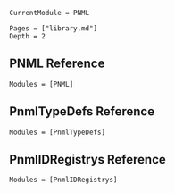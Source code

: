 ```@meta
CurrentModule = PNML
```

```@contents
Pages = ["library.md"]
Depth = 2
```

## PNML Reference
```@autodocs
Modules = [PNML]
```

## PnmlTypeDefs Reference
```@autodocs
Modules = [PnmlTypeDefs]
```

## PnmlIDRegistrys Reference
```@autodocs
Modules = [PnmlIDRegistrys]
```
